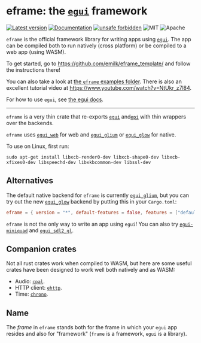 # eframe: the [`egui`](https://github.com/emilk/egui) framework

[![Latest version](https://img.shields.io/crates/v/eframe.svg)](https://crates.io/crates/eframe)
[![Documentation](https://docs.rs/eframe/badge.svg)](https://docs.rs/eframe)
[![unsafe forbidden](https://img.shields.io/badge/unsafe-forbidden-success.svg)](https://github.com/rust-secure-code/safety-dance/)
![MIT](https://img.shields.io/badge/license-MIT-blue.svg)
![Apache](https://img.shields.io/badge/license-Apache-blue.svg)

`eframe` is the official framework library for writing apps using [`egui`](https://github.com/emilk/egui). The app can be compiled both to run natively (cross platform) or be compiled to a web app (using WASM).

To get started, go to <https://github.com/emilk/eframe_template/> and follow the instructions there!

You can also take a look at [the `eframe` examples folder](https://github.com/emilk/egui/tree/master/eframe/examples). There is also an excellent tutorial video at <https://www.youtube.com/watch?v=NtUkr_z7l84>.

For how to use `egui`, see [the egui docs](https://docs.rs/egui).

---

`eframe` is a very thin crate that re-exports [`egui`](https://github.com/emilk/egui) and[`epi`](https://github.com/emilk/egui/tree/master/epi) with thin wrappers over the backends.

`eframe` uses [`egui_web`](https://github.com/emilk/egui/tree/master/egui_web) for web and [`egui_glium`](https://github.com/emilk/egui/tree/master/egui_glium) or [`egui_glow`](https://github.com/emilk/egui/tree/master/egui_glow) for native.

To use on Linux, first run:

```
sudo apt-get install libxcb-render0-dev libxcb-shape0-dev libxcb-xfixes0-dev libspeechd-dev libxkbcommon-dev libssl-dev
```


## Alternatives
The default native backend for `eframe` is currently [`egui_glium`](https://github.com/emilk/egui/tree/master/egui_glium), but you can try out the new [`egui_glow`](https://github.com/emilk/egui/tree/master/egui_glow) backend by putting this in your `Cargo.toml`:

``` toml
eframe = { version = "*", default-features = false, features = ["default_fonts", "egui_glow"] }
```

`eframe` is not the only way to write an app using `egui`! You can also try [`egui-miniquad`](https://github.com/not-fl3/egui-miniquad) and [`egui_sdl2_gl`](https://github.com/ArjunNair/egui_sdl2_gl).


## Companion crates
Not all rust crates work when compiled to WASM, but here are some useful crates have been designed to work well both natively and as WASM:

* Audio: [`cpal`](https://github.com/RustAudio/cpal).
* HTTP client: [`ehttp`](https://github.com/emilk/ehttp).
* Time: [`chrono`](https://github.com/chronotope/chrono).


## Name

The _frame_ in `eframe` stands both for the frame in which your `egui` app resides and also for "framework" (`frame` is a framework, `egui` is a library).
